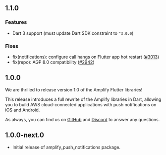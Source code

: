 ## 1.1.0

### Features
- Dart 3 support (must update Dart SDK constraint to `^3.0.0`)

### Fixes
- fix(notifications): configure call hangs on Flutter app hot restart ([#3013](https://github.com/aws-amplify/amplify-flutter/pull/3013))
- fix(repo): AGP 8.0 compatibility ([#2942](https://github.com/aws-amplify/amplify-flutter/pull/2942))

## 1.0.0

We are thrilled to release version 1.0 of the Amplify Flutter libraries!

This release introduces a full rewrite of the Amplify libraries in Dart, allowing you to build AWS cloud-connected
applications with push notifications on iOS and Android.

As always, you can find us on [GitHub](https://github.com/aws-amplify/amplify-flutter/) and 
[Discord](https://discord.gg/jWVbPfC) to answer any questions.

## 1.0.0-next.0

- Initial release of amplify_push_notifications package.
